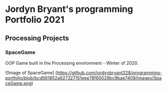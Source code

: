 # Jordyn Bryant's programming Portfolio 2021

## Processing Projects

### SpaceGame
OOP Game built in the Processing environment - Winter of 2020.

![Image of SpaceGame] (https://github.com/jordynbryant328/programming-portfolio/blob/bcd561852a927327151eee78f60028bc9bae7409/images/SpaceGame.png)
